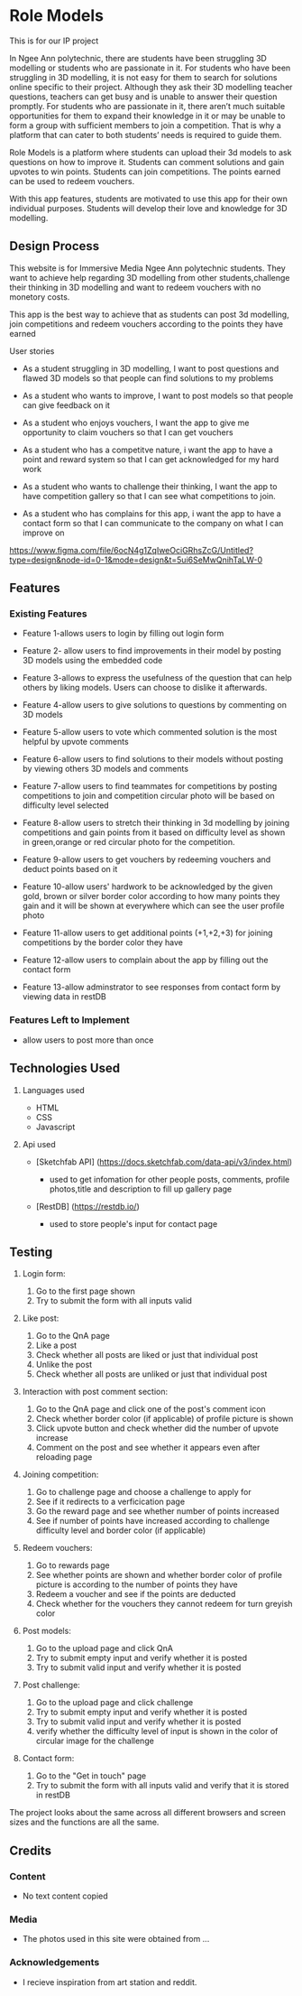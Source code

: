 # Role Models 

This is for our IP project 

In Ngee Ann polytechnic, there are students have been struggling 3D modelling or students who are passionate in it. For students who have been struggling in 3D modelling, it is not easy for them to search for solutions online specific to their project. Although they ask their 3D modelling teacher questions, teachers can get busy and is unable to answer their question promptly. For students who are passionate in it, there aren’t much suitable opportunities for them to expand their knowledge in it or may be unable to form a group with sufficient members to join a competition. That is why a platform that can cater to both students’ needs is required to guide them. 

Role Models is a platform where students can upload their 3d models to ask questions on how to improve it. Students can comment solutions and gain upvotes to win points. Students can join competitions. The points earned can be used to redeem vouchers. 

With this app features, students are motivated to use this app for their own individual purposes. Students will develop their love and knowledge for 3D modelling. 

## Design Process
 
This website is for Immersive Media Ngee Ann polytechnic students. They want to achieve help regarding 3D modelling from other students,challenge their thinking in 3D modelling and want to redeem vouchers with no monetory costs. 

This app is the best way to achieve that as students can post 3d modelling, join competitions and redeem vouchers according to the points they have earned

User stories
- As a student struggling in 3D modelling, I want to post questions and flawed 3D models so that people can find solutions to my problems 

- As a student who wants to improve, I want to post models so that people can give feedback on it 

- As a student who enjoys vouchers, I want the app to give me opportunity to claim vouchers so that I can get vouchers 

- As a student who has a competitve nature, i want the app to have a point and reward system so that I can get acknowledged for my hard work 

- As a student who wants to challenge their thinking, I want the app to have competition gallery so that I can see what competitions to join. 

- As a student who has complains for this app, i want the app to have a contact form so that I can communicate to the company on what I can improve on 

https://www.figma.com/file/6ocN4g1ZqIweOciGRhsZcG/Untitled?type=design&node-id=0-1&mode=design&t=5ui6SeMwQnihTaLW-0

## Features
 
### Existing Features
- Feature 1-allows users to login by filling out login form 

- Feature 2- allow users to find improvements in their model by posting 3D models using the embedded code 

- Feature 3-allows to express the usefulness of the question that can help others by liking models. Users can choose to dislike it afterwards.

- Feature 4-allow users to give solutions to questions by commenting on 3D models 

- Feature 5-allow users to vote which commented solution is the most helpful by upvote comments

- Feature 6-allow users to find solutions to their models without posting by viewing others 3D models and comments 

- Feature 7-allow users to find teammates for competitions by posting competitions to join and competition circular photo will be based on difficulty level selected 

- Feature 8-allow users to stretch their thinking in 3d modelling by joining competitions and gain points from it based on difficulty level as shown in green,orange or red circular photo for the competition. 

- Feature 9-allow users to get vouchers by redeeming vouchers and deduct points based on it 

- Feature 10-allow users' hardwork to be acknowledged by the given gold, brown or silver border color according to how many points they gain and it will be shown at everywhere which can see the user profile photo

- Feature 11-allow users to get additional points (+1,+2,+3) for joining competitions by the border color they have

- Feature 12-allow users to complain about the app by filling out the contact form

- Feature 13-allow adminstrator to see responses from contact form by viewing data in restDB

### Features Left to Implement
- allow users to post more than once 

## Technologies Used

1. Languages used 
    - HTML
    - CSS
    - Javascript

2. Api used
    - [Sketchfab API] (https://docs.sketchfab.com/data-api/v3/index.html)
        - used to get infomation for other people posts, comments, profile photos,title and description to fill up gallery page

    - [RestDB] (https://restdb.io/)
        - used to store people's input for contact page

## Testing
1. Login form:
    1. Go to the first page shown
    2. Try to submit the form with all inputs valid 

2. Like post:
    1. Go to the QnA page 
    2. Like a post
    3. Check whether all posts are liked or just that individual post 
    4. Unlike the post 
    5. Check whether all posts are unliked or just that individual post 

3. Interaction with post comment section:
    1. Go to the QnA page and click one of the post's comment icon 
    2. Check whether border color (if applicable) of profile picture is shown
    3. Click upvote button and check whether did the number of upvote increase
    4. Comment on the post and see whether it appears even after reloading page

4. Joining competition:
    1. Go to challenge page and choose a challenge to apply for 
    2. See if it redirects to a verficication page 
    3. Go the reward page and see whether number of points increased 
    4. See if number of points have increased according to challenge difficulty level and border color (if applicable)

5. Redeem vouchers:
    1. Go to rewards page
    2. See whether points are shown and whether border color of profile picture is according to the number of points they have
    3. Redeem a voucher and see if the points are deducted 
    4. Check whether for the vouchers they cannot redeem for turn greyish color

6. Post models:
    1. Go to the upload page and click QnA
    2. Try to submit empty input and verify whether it is posted 
    3. Try to submit valid input and verify whether it is posted 

7. Post challenge:
    1. Go to the upload page and click challenge
    2. Try to submit empty input and verify whether it is posted 
    3. Try to submit valid input and verify whether it is posted 
    4. verify whether the difficulty level of input is shown in the color of circular image for the challenge

8. Contact form:
    1. Go to the "Get in touch" page
    2. Try to submit the form with all inputs valid and verify that it is stored in restDB

The project looks about the same across all different browsers and screen sizes and the functions are all the same.

## Credits

### Content
- No text content copied

### Media
- The photos used in this site were obtained from ...

### Acknowledgements

- I recieve inspiration from art station and reddit. 